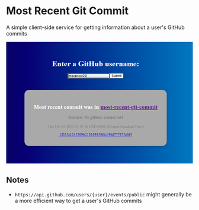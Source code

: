 # Most Recent Git Commit

A simple client-side service for getting information about a user's GitHub commits

![Image of main site working in a browser](MostRecentGitCommit.png)

## Notes

- `https://api.github.com/users/{user}/events/public` might generally be a more efficient way to get a user's GitHub commits
